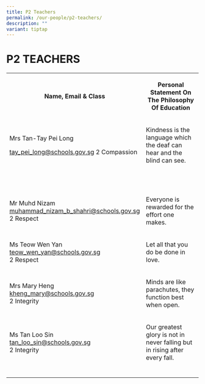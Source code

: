 ```yaml
---
title: P2 Teachers
permalink: /our-people/p2-teachers/
description: ""
variant: tiptap
---
```

<h1><strong>P2 TEACHERS</strong></h1><table><tbody><tr><th rowspan="1" colspan="1"><p>Name, Email &amp; Class</p></th><th rowspan="1" colspan="1"><p>Personal Statement On The Philosophy Of Education</p></th></tr><tr><td rowspan="1" colspan="1"><p>Mrs Tan-Tay Pei Long</p><p><a href="mailto:tay_pei_long@schools.gov.sg" rel="noopener noreferrer nofollow" target="_blank">tay_pei_long@schools.gov.sg</a> 2 Compassion</p></td><td rowspan="1" colspan="1"><p>Kindness is the language which the deaf can hear and the blind can see.</p></td></tr><tr><td rowspan="1" colspan="1"><p></p></td><td rowspan="1" colspan="1"><p></p></td></tr><tr><td rowspan="1" colspan="1"><p></p></td><td rowspan="1" colspan="1"><p></p></td></tr><tr><td rowspan="1" colspan="1"><p>Mr Muhd Nizam <br><a href="mailto:muhammad_nizam_b_shahri@schools.gov.sg" rel="noopener noreferrer nofollow" target="_blank">muhammad_nizam_b_shahri@schools.gov.sg</a> <br>2 Respect</p></td><td rowspan="1" colspan="1"><p>Everyone is rewarded for the effort one makes.</p></td></tr><tr><td rowspan="1" colspan="1"><p>Ms Teow Wen Yan <br><a href="mailto:teow_wen_yan@schools.gov.sg" rel="noopener noreferrer nofollow" target="_blank">teow_wen_yan@schools.gov.sg</a> <br>2 Respect</p></td><td rowspan="1" colspan="1"><p>Let all that you do be done in love.</p></td></tr><tr><td rowspan="1" colspan="1"><p>Mrs Mary Heng <br><a href="mailto:kheng_mary@schools.gov.sg" rel="noopener noreferrer nofollow" target="_blank">kheng_mary@schools.gov.sg</a> <br>2 Integrity</p></td><td rowspan="1" colspan="1"><p>Minds are like parachutes, they function best when open.</p></td></tr><tr><td rowspan="1" colspan="1"><p>Ms Tan Loo Sin<br><a href="mailto:tan_loo_sin@schools.gov.sg" rel="noopener noreferrer nofollow" target="_blank">tan_loo_sin@schools.gov.sg</a> <br>2 Integrity</p></td><td rowspan="1" colspan="1"><p>Our greatest glory is not in never falling but in rising after every fall.</p></td></tr><tr><td rowspan="1" colspan="1"><p></p></td><td rowspan="1" colspan="1"><p></p></td></tr></tbody></table><p></p>